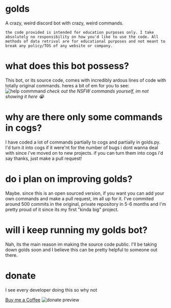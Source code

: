 # golds
A crazy, weird discord bot with crazy, weird commands.

`the code provided is intended for education purposes only. I take absolutely no responsibility on how you'd like to use the code. All methods of data retrival are for educational purposes and not meant to break any policy/TOS of any website or company.`

# what does this bot possess?
This bot, or its source code, comes with incredibly ardous lines of code with totally original commands. heres a bit of em for you to see: 
![help commmand](https://i.imgur.com/c3WHvpd.jpeg)
_check out the NSFW commands yourself, im not showing it here 😭_


# why are there only some commands in cogs?
I have coded a lot of commands partially to cogs and partially in golds.py. 
I'd turn it into cogs if it were'nt for the number of bugs 
i dont wanna deal with since i've moved on to new projects.
if you can turn them into cogs i'd say thanks, just make a pull request! 

# do i plan on improving golds?
Maybe. since this is an open sourced version, if you want you can add your own commands and make a pull request, im all up for it. 
I've commited around 500 commits in the original, private repository in 5-6 months and I'm pretty proud of it since its my first "kinda big" project.

# will i keep running my golds bot?
Nah, its the main reason im making the source code public. I'll be taking down golds soon and I believe this can be pretty helpful to someone out there. 

# donate 
I see every developer doing this so why not

[Buy me a Coffee](https://ko-fi.com/goldenboi)
![donate preview](https://images-ext-1.discordapp.net/external/3RY7fT9aGxTX6iP2S5Os80w4wyilIut4KC3nYY779Yw/https/storage.ko-fi.com/cdn/useruploads/86ab135f-0cc5-4217-9816-20c4602f82c7.png?width=814&height=443)
